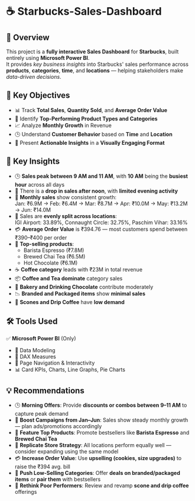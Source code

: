 # ☕ Starbucks-Sales-Dashboard

## 🔹 Overview

This project is a **fully interactive Sales Dashboard** for **Starbucks**, built entirely using **Microsoft Power BI**.  
It provides *key business insights* into Starbucks' sales performance across **products**, **categories**, **time**, and **locations** — helping stakeholders make *data-driven decisions*.

## 🎯 Key Objectives

- 📊 Track **Total Sales**, **Quantity Sold**, and **Average Order Value**
- 🥇 Identify **Top-Performing Product Types and Categories**
- 📈 Analyze **Monthly Growth** in Revenue
- 🕒 Understand **Customer Behavior** based on **Time** and **Location**
- 🎨 Present **Actionable Insights** in a **Visually Engaging Format**

## 📌 Key Insights

- 🕒 **Sales peak between 9 AM and 11 AM**, with **10 AM** being the **busiest hour** across all days
- 🌆 There is a **drop in sales after noon**, with **limited evening activity**
- 📆 **Monthly sales** show consistent growth:  
  Jan: ₹6.9M → Feb: ₹6.4M → Mar: ₹8.7M → Apr: ₹10.0M → May: ₹13.2M → Jun: ₹14.0M
- 🏬 Sales are **evenly split across locations**:  
  IGI Airport: 33.89%, Connaught Circle: 32.75%, Paschim Vihar: 33.16%
- 💳 **Average Order Value** is ₹394.76 — most customers spend between ₹390–₹400 per order
- 🥇 **Top-selling products**:
  - Barista Espresso (₹7.8M)  
  - Brewed Chai Tea (₹6.5M)  
  - Hot Chocolate (₹6.1M)
- ☕ **Coffee category** leads with ₹23M in total revenue
- 📦 **Coffee and Tea dominate** category sales
- 🧁 **Bakery and Drinking Chocolate** contribute moderately
- 📉 **Branded and Packaged items** show **minimal sales**
- 🍪 **Scones and Drip Coffee** have **low demand**

## 🛠️ Tools Used

✅ **Microsoft Power BI** (Only)

- 🔗 Data Modeling  
- 🧮 DAX Measures  
- 📄 Page Navigation & Interactivity  
- 📊 Card KPIs, Charts, Line Graphs, Pie Charts  

## 💡 Recommendations

- 🕒 **Morning Offers**: Provide **discounts or combos between 9–11 AM** to capture peak demand
- 📆 **Boost Campaigns from Jan–Jun**: Sales show steady monthly growth — plan ads/promotions accordingly
- 🥇 **Feature Top Products**: Promote bestsellers like **Barista Espresso** and **Brewed Chai Tea**
- 🏬 **Replicate Store Strategy**: All locations perform equally well — consider expanding using the same model
- 💳 **Increase Order Value**: Use **upselling (cookies, size upgrades)** to raise the ₹394 avg. bill
- 🍫 **Push Low-Selling Categories**: Offer **deals on branded/packaged items** or **pair them** with bestsellers
- 🍪 **Rethink Poor Performers**: Review and revamp **scone and drip coffee** offerings
